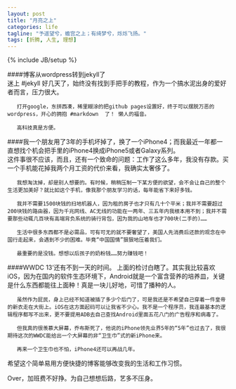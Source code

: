 ```yaml
---
layout: post
title: "月亮之上"
categories: life
tagline: "予遥望兮，蟾宫之上；有绮梦兮，烁烁飞扬。"
tags: [折腾, 人生, 理想]
---
```

{% include JB/setup %}


####博客从wordpress转到jekyll了  
       迷上 #jekyll   好几天了，始终没有找到手把手的教程，作为一个搞水泥出身的爱好者而言，压力很大。
	   
	   打开google，东拼西凑，稀里糊涂的把github pages设置好，终于可以摆脱万恶的wordpress，开心的拥抱 #markdown  了！ 懒人的福音。

	   高科技真是方便。

####我一个朋友用了3年的手机坏掉了，换了一个iPhone4；而我最近一年都一直想找个机会把手里的iPhone4换成iPhone5或者Galaxy系列。  
	   这件事很不应该，而且，还有一个致命的问题：工作了这么多年，我没有存款。买一个手机能花掉我两个月工资的代价来看，我确实太奢侈了。  
	   
	   我想淘汰掉，却是别人想要的。有时候，稍稍压制一下某方便的欲望，会不会让自己的整个生活更加美好？就比如这个手机，像我那个朋友学习的话，每年能省下来好多钱。  
	   
	   我并不需要1500块钱的扫地机器人，因为租的房子也才只有几十个平米；我并不需要超过200块钱的路由器，因为千兆网线、AC无线的功能在一两年、三五年内我根本用不到；我并不需要那些动辄几百块有高端背负系统的骑行背包，因为我的山地车也才700块(二手的)……
	   
	   生活中很多东西都不是必需品，可有可无的就不要奢望了，美国人先消费后还款的观念在中国行走起来，会遇到不少的困难。毕竟“中国国情”狠狠地压着我们。
	   
	   最重要的是没钱。想想以后孩子的奶粉钱……努力赚钱吧！
	   
	   
####WWDC 13’还有不到一天的时间。
	   上面的检讨白瞎了。其实我比较喜欢iOS，因为在国内的软件生态环境下，Android就是一个富含营养的培养皿，关键是什么东西都能往上面种！真是一块儿好地，可惜了播种的人。
	   
	   虽然作为屁民，身上已经不知道被插了多少个后门了，可是我还是不希望自己穿着一件皇帝的新衣走在大街上。iOS在这方面起码可以让我省不少心。我不是一个程序员，我连最基本的逻辑程序都写不出来，更不要提用ADB去自己查找Android里面五花八门的广告程序和病毒了。
	   
	   但我真的很羡慕大屏幕，乔布斯死了，他说的iPhone领先业界5年的“5年”也过去了，我很期待这次的WWDC能给出一个大屏幕的非“卫生巾”式的新iPhone来。
	   
	   再来一个卫生巾也不怕，iPhone4还可以再战几年。
	   
	   
希望这个简单易用方便快捷的博客能够改变我的生活和工作习惯。

Over，加班费不好挣。为自己想想后路，艺多不压身。

